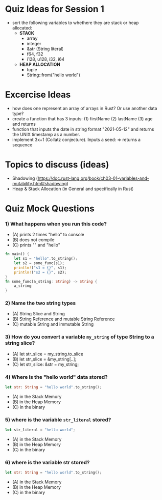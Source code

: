 # Quiz Ideas for Session 1
- sort the following variables to whethere they are stack or heap allocated:
  - **STACK**
    - array
    - integer
    - &str (String literal)
    - f64, f32
    - i128, u128, i32, i64
  - **HEAP ALLOCATION**
    - tuple
    - String::from("hello world")


# Excercise Ideas
- how does one represent an array of arrays in Rust? Or use another data type?
- create a function that has 3 inputs: (1) firstName (2) lastName (3) age and returns
- function that inputs the date in string format "2021-05-12" and returns the UNIX timestamp as a number.
- implement 3x+1 (Collatz conjecture). Inputs a seed: => returns a sequence

# Topics to discuss (ideas)
- Shadowing (https://doc.rust-lang.org/book/ch03-01-variables-and-mutability.html#shadowing)
- Heap & Stack Allocation (in General and specifically in Rust)

# Quiz Mock Questions
### 1) What happens when you run this code?
- (A) prints 2 times "hello" to console
- (B) does not compile
- (C) prints "" and "hello"
```rust
fn main() {
    let s1 = "hello".to_string();
    let s2 = some_func(s1);
    println!("s1 = {}", s1);
    println!("s2 = {}", s2);
}
fn some_func(a_string: String) -> String {
    a_string
}
```

### 2) Name the two string types
- (A) String Slice and String
- (B) String Reference and mutable String Reference
- (C) mutable String and immutable String

### 3) How do you convert a variable `my_string` of type String to a string slice?
- (A) let str_slice = my_string.to_slice
- (B) let str_slice = &my_string[..];
- (C) let str_slice: &str = my_string;

### 4) Where is the "hello world" data stored?
```rust
let str: String = "hello world".to_string();
```
- (A) in the Stack Memory
- (B) in the Heap Memory
- (C) in the binary

### 5) where is the variable `str_literal` stored?
```rust
let str_literal = "hello world";
```
- (A) in the Stack Memory
- (B) in the Heap Memory
- (C) in the binary

### 6) where is the variable str stored?
```rust
let str: String = "hello world".to_string();
```
- (A) in the Stack Memory
- (B) in the Heap Memory
- (C) in the binary

